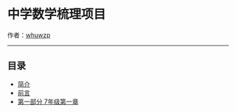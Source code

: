 # 中学数学梳理项目

作者：[whuwzp](github.com/whuwzp)

---

## 目录


* [简介](README.md)
* [前言](0/Forword.md)
* [第一部分 7年级第一章](1/Grade7_Chapter1.md)

